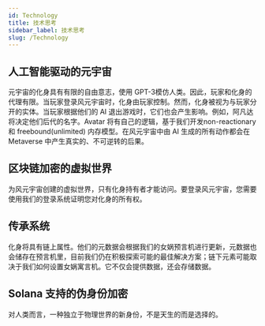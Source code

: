 ```yaml
---
id: Technology
title: 技术思考
sidebar_label: 技术思考
slug: /Technology
---
```

## 人工智能驱动的元宇宙
元宇宙的化身具有有限的自由意志，使用 GPT-3模仿人类。因此，玩家和化身的代理有限。当玩家登录风元宇宙时，化身由玩家控制。然而，化身被视为与玩家分开的实体。当玩家根据他们的 AI 退出游戏时，它们也会产生影响。例如，阿凡达将决定他们后代的名字。Avatar 将有自己的逻辑，基于我们开发non-reactionary 和 freebound(unlimited) 内存模型。在风元宇宙中由 AI 生成的所有动作都会在 Metaverse 中产生真实的、不可逆转的后果。

## 区块链加密的虚拟世界
为风元宇宙创建的虚拟世界，只有化身持有者才能访问。要登录风元宇宙，您需要使用我们的登录系统证明您对化身的所有权。

## 传承系统
化身将具有链上属性。他们的元数据会根据我们的女娲预言机进行更新，元数据也会储存在预言机里，目前我们仍在积极探索可能的最佳解决方案；链下元素可能取决于我们如何设置女娲寓言机。它不仅会提供数据，还会存储数据。

## Solana 支持的伪身份加密
对人类而言，一种独立于物理世界的新身份，不是天生的而是选择的。